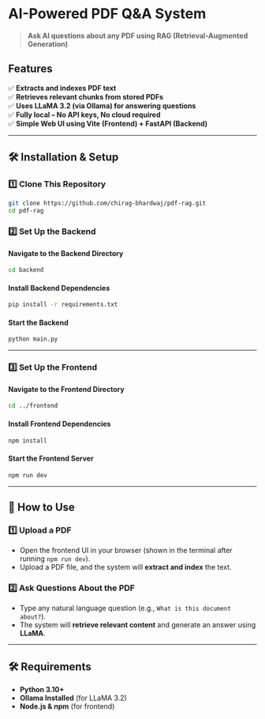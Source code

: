 # AI-Powered PDF Q&A System  
> **Ask AI questions about any PDF using RAG (Retrieval-Augmented Generation)**  

## Features  
✅ **Extracts and indexes PDF text**  
✅ **Retrieves relevant chunks from stored PDFs**  
✅ **Uses LLaMA 3.2 (via Ollama) for answering questions**  
✅ **Fully local – No API keys, No cloud required**  
✅ **Simple Web UI using Vite (Frontend) + FastAPI (Backend)**  

---

## 🛠 Installation & Setup  

### 1️⃣ Clone This Repository  
```bash
git clone https://github.com/chirag-bhardwaj/pdf-rag.git
cd pdf-rag
```

### 2️⃣ Set Up the Backend  
#### Navigate to the Backend Directory  
```bash
cd backend
```

#### Install Backend Dependencies  
```bash
pip install -r requirements.txt
```

#### Start the Backend  
```bash
python main.py
```

---

### 3️⃣ Set Up the Frontend  
#### Navigate to the Frontend Directory  
```bash
cd ../frontend
```

#### Install Frontend Dependencies  
```bash
npm install
```

#### Start the Frontend Server  
```bash
npm run dev
```

---

## 📌 How to Use  

### 1️⃣ Upload a PDF  
- Open the frontend UI in your browser (shown in the terminal after running `npm run dev`).
- Upload a PDF file, and the system will **extract and index** the text.

### 2️⃣ Ask Questions About the PDF  
- Type any natural language question (e.g., `What is this document about?`).  
- The system will **retrieve relevant content** and generate an answer using **LLaMA**.

---

## 🛠 Requirements  
- **Python 3.10+**  
- **Ollama Installed** (for LLaMA 3.2)
- **Node.js & npm** (for frontend)  

